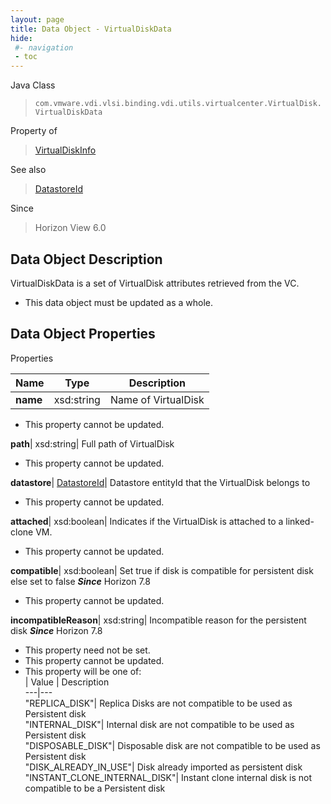 ```yaml
---
layout: page
title: Data Object - VirtualDiskData
hide:
 #- navigation
 - toc
---
```






Java Class  
> `com.vmware.vdi.vlsi.binding.vdi.utils.virtualcenter.VirtualDisk.VirtualDiskData`

Property of  
> [VirtualDiskInfo](vdi.utils.virtualcenter.VirtualDisk.VirtualDiskInfo.md#field_detail)

See also  
> [DatastoreId](vdi.entity.DatastoreId.md)

Since  
> Horizon View 6.0


## Data Object Description 

VirtualDiskData is a set of VirtualDisk attributes retrieved from the VC. 

  * This data object must be updated as a whole.



## Data Object Properties

Properties

Name |  Type |  Description   
---|---|---  
**name**|  xsd:string|  Name of VirtualDisk   


 * This property cannot be updated.

  
**path**|  xsd:string|  Full path of VirtualDisk   


 * This property cannot be updated.

  
**datastore**| [DatastoreId](vdi.entity.DatastoreId.md)|  Datastore entityId that the VirtualDisk belongs to   


 * This property cannot be updated.

  
**attached**|  xsd:boolean|  Indicates if the VirtualDisk is attached to a linked-clone VM.   


 * This property cannot be updated.

  
**compatible**|  xsd:boolean|  Set true if disk is compatible for persistent disk else set to false  **_Since_** Horizon 7.8  


 * This property cannot be updated.

  
**incompatibleReason**|  xsd:string|  Incompatible reason for the persistent disk  **_Since_** Horizon 7.8  


 * This property need not be set.
 * This property cannot be updated.
  * This property will be one of:  
|  Value |  Description   
---|---  
"REPLICA_DISK"| Replica Disks are not compatible to be used as Persistent disk  
"INTERNAL_DISK"| Internal disk are not compatible to be used as Persistent disk  
"DISPOSABLE_DISK"| Disposable disk are not compatible to be used as Persistent disk  
"DISK_ALREADY_IN_USE"| Disk already imported as persistent disk  
"INSTANT_CLONE_INTERNAL_DISK"| Instant clone internal disk is not compatible to be a Persistent disk  

  
  

  
